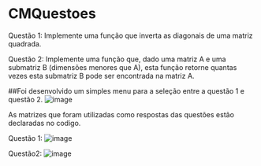 # CMQuestoes

Questão 1: Implemente uma função que inverta as diagonais de uma matriz
quadrada.

Questão 2: Implemente uma função que, dado uma matriz A e uma submatriz B
(dimensões menores que A), esta função retorne quantas vezes esta submatriz B
pode ser encontrada na matriz A.

##Foi desenvolvido um simples menu para a seleção entre a questão 1 e questão 2.
![image](https://github.com/raafaelpc/CMQuestoes/assets/80062189/b245ad86-7e64-4770-9467-b56fbe329ccf)

As matrizes que foram utilizadas como respostas das questões estão declaradas no codigo.

Questão 1:
![image](https://github.com/raafaelpc/CMQuestoes/assets/80062189/cbdaef6c-98f3-4635-a2b8-3c4e5069b400)

Questão2:
![image](https://github.com/raafaelpc/CMQuestoes/assets/80062189/2d12746a-dc6a-4b7c-bf1d-204eea6f175e)



